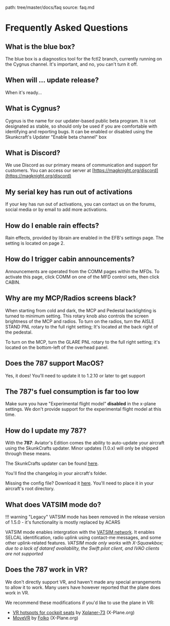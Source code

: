 path: tree/master/docs/faq
source: faq.md

# Frequently Asked Questions
## What is the blue box?
The blue box is a diagnostics tool for the fctl2 branch, currently running on the Cygnus channel. It's important, and no, you can't turn it off.

## When will ... update release?
When it's ready...

## What is Cygnus?
Cygnus is the name for our updater-based public beta program. It is not designated as stable, so should only be used if you are comfortable with identifying and reporting bugs. It can be enabled or disabled using the Skunkcraft's Updater "Enable beta channel" box

## What is Discord?
We use Discord as our primary means of communication and support for customers. You can access our server at [https://magknight.org/discord](https://magknight.org/discord)

## My serial key has run out of activations
If your key has run out of activations, you can contact us on the forums, social media or by email to add more activations.

## How do I enable rain effects?
Rain effects, provided by librain are enabled in the EFB's settings page. The setting is located on page 2.

## How do I trigger cabin announcements?
Announcements are operated from the COMM pages within the MFDs. To activate this page, click COMM on one of the MFD control sets, then click CABIN. 

## Why are my MCP/Radios screens black?
When starting from cold and dark, the MCP and Pedestal backlighting is turned to minimum setting. This rotary knob also controls the screen brightness of the MCP and radios. 
To turn on the radios, turn the AISLE STAND PNL rotary to the full right setting; It's located at the back right of the pedestal.

To turn on the MCP, turn the GLARE PNL rotary to the full right setting; it's located on the bottom-left of the overhead panel.

## Does the 787 support MacOS?
Yes, it does! You'll need to update it to 1.2.10 or later to get support

## The 787's fuel consumption is far too low
Make sure you have "Experimental flight model" **disabled** in the x-plane settings. We don't provide support for the experimental flight model at this time.


## How do I update my 787?
With the **787**: Aviator's Edition comes the ability to auto-update your aircraft using the SkunkCrafts updater. Minor updates (1.0.x) will only be shipped through these means.

The SkunkCrafts updater can be found [here](https://forums.x-plane.org/index.php?/forums/topic/144828-updater-download-page-v22-available/).

You'll find the changelog in your aircraft's folder.

Missing the config file? Download it [here](https://docs.magknight.org/img/skunkcrafts_updater.zip). You'll need to place it in your aircraft's root directory.

## What does VATSIM mode do?

!!! warning "Legacy"
    VATSIM mode has been removed in the release version of 1.5.0 - it's functionality is mostly replaced by ACARS

VATSIM mode enables intergration with the [VATSIM network](https://vatsim.net). It enables SELCAL identification, radio uplink using contact-me messages, and some other uplink-related features. *VATSIM mode only works with X-Squawkbox; due to a lack of dataref availablilty, the Swift pilot client, and IVAO clients are not supported*

## Does the 787 work in VR?
We don't directly support VR, and haven't made any special arrangements to allow it to work. Many users have however reported that the plane does work in VR.

We recommend these modifications if you'd like to use the plane in VR:

- [VR hotspots for cockpit seats](https://forums.x-plane.org/index.php?/forums/topic/172655-vr-hotspots-for-cockpit-seats/) by [Xplaner-73](https://forums.x-plane.org/index.php?/profile/428045-xplaner73/&wr=eyJhcHAiOiJmb3J1bXMiLCJtb2R1bGUiOiJmb3J1bXMtY29tbWVudCIsImlkXzEiOjE3MjY1NSwiaWRfMiI6MTYwMjY4OX0=) (X-Plane.org)
- [MoveVR](https://forums.x-plane.org/index.php?/files/file/44809-movevr-move-external-windows-into-x-plane-even-into-vr/) by [Folko](https://forums.x-plane.org/index.php?/profile/215470-folko/&wr=eyJhcHAiOiJkb3dubG9hZHMiLCJtb2R1bGUiOiJkb3dubG9hZHMiLCJpZF8xIjo0NDgwOX0=) (X-Plane.org)
